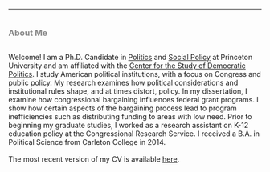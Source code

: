 <hr>
<div class="row">
  <div class="column left" style="color:#888"> <h3>About Me</h3> </div>
  <div class="column right"> <p> Welcome! I am a Ph.D. Candidate in <a href="https://politics.princeton.edu/">Politics</a> and <a href="http://wws.princeton.edu/graduate-programs/programs-and-certificates/joint-degree-program-social-policy">Social Policy</a> at Princeton University and am affiliated with the <a href="https://csdp.princeton.edu/">Center for the Study of Democratic Politics</a>. I study American political institutions, with a focus on Congress and public policy. My research examines how political considerations and institutional rules shape, and at times distort, policy. In my dissertation, I examine how congressional bargaining influences federal grant programs. I show how certain aspects of the bargaining process lead to program inefficiencies such as distributing funding to areas with low need. Prior to beginning my graduate studies, I worked as a research assistant on K-12 education policy at the Congressional Research Service. I received a B.A. in Political Science from Carleton College in 2014.<br> <br>
The most recent version of my CV is available <a href="https://leahrosenstiel.github.io/Rosenstiel_Current_CV.pdf">here</a>.  </p> </div>
</div>

